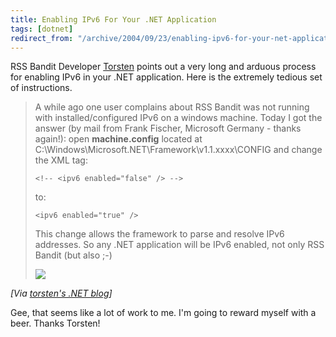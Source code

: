```yaml
---
title: Enabling IPv6 For Your .NET Application
tags: [dotnet]
redirect_from: "/archive/2004/09/23/enabling-ipv6-for-your-net-application.aspx/"
---
```


RSS Bandit Developer [Torsten](http://www.rendelmann.info/blog/) points
out a very long and arduous process for enabling IPv6 in your .NET
application. Here is the extremely tedious set of instructions.

> A while ago one user complains about RSS Bandit was not running with
> installed/configured IPv6 on a windows machine. Today I got the answer
> (by mail from Frank Fischer, Microsoft Germany - thanks again!):
> open **machine.config** located at
> C:\\Windows\\Microsoft.NET\\Framework\\v1.1.xxxx\\CONFIG and change
> the XML tag:
>
> `<!-- <ipv6 enabled="false" /> -->`
>
> to:
>
> `<ipv6 enabled="true" />`
>
> This change allows the framework to parse and resolve IPv6 addresses.
> So any .NET application will be IPv6 enabled, not only RSS Bandit (but
> also ;-)
>
> ![](http://www.rendelmann.info/blog/aggbug.ashx?id=d4155df5-ab83-42b6-8abd-321e4ccf3324)

*[Via [torsten's .NET
blog](http://www.rendelmann.info/blog/PermaLink.aspx?guid=d4155df5-ab83-42b6-8abd-321e4ccf3324)]*

Gee, that seems like a lot of work to me. I'm going to reward myself
with a beer. Thanks Torsten!

